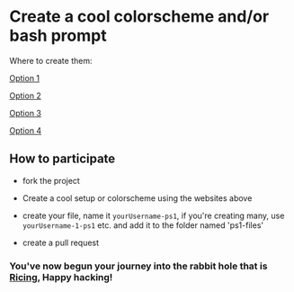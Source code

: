 # Create a cool colorscheme and/or bash prompt

Where to create them:

[Option 1](http://bashrcgenerator.com/)

[Option 2](https://omar.io/ps1gen/)

[Option 3](http://ezprompt.net/)

[Option 4](https://www.kirsle.net/wizards/ps1.html)

## How to participate

* fork the project

* Create a cool setup or colorscheme using the websites above

* create your file, name it `yourUsername-ps1`, if you're creating many, use `yourUsername-1-ps1` etc. and add it to the folder named 'ps1-files'

* create a pull request

### You've now begun your journey into the rabbit hole that is [Ricing](https://wiki.installgentoo.com/index.php/GNU/Linux_ricing), Happy hacking!
